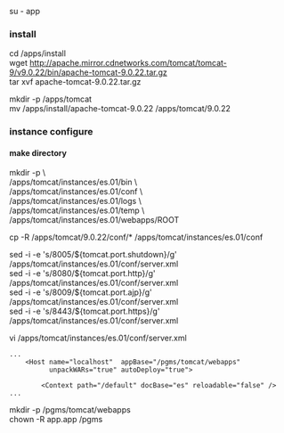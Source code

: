 su - app

### install
cd /apps/install  
wget http://apache.mirror.cdnetworks.com/tomcat/tomcat-9/v9.0.22/bin/apache-tomcat-9.0.22.tar.gz  
tar xvf apache-tomcat-9.0.22.tar.gz

mkdir -p /apps/tomcat  
mv /apps/install/apache-tomcat-9.0.22 /apps/tomcat/9.0.22

### instance configure

#### make directory
mkdir -p \  
/apps/tomcat/instances/es.01/bin  \  
/apps/tomcat/instances/es.01/conf \  
/apps/tomcat/instances/es.01/logs \  
/apps/tomcat/instances/es.01/temp \  
/apps/tomcat/instances/es.01/webapps/ROOT

cp -R /apps/tomcat/9.0.22/conf/* /apps/tomcat/instances/es.01/conf

sed -i -e 's/8005/\${tomcat\.port\.shutdown}/g' /apps/tomcat/instances/es.01/conf/server.xml  
sed -i -e 's/8080/\${tomcat\.port\.http}/g' /apps/tomcat/instances/es.01/conf/server.xml  
sed -i -e 's/8009/\${tomcat\.port\.ajp}/g' /apps/tomcat/instances/es.01/conf/server.xml  
sed -i -e 's/8443/\${tomcat\.port\.https}/g' /apps/tomcat/instances/es.01/conf/server.xml  

vi /apps/tomcat/instances/es.01/conf/server.xml
```
... 
    <Host name="localhost"  appBase="/pgms/tomcat/webapps"
          unpackWARs="true" autoDeploy="true">
    
        <Context path="/default" docBase="es" reloadable="false" />
...
```

mkdir -p /pgms/tomcat/webapps  
chown -R app.app /pgms 
